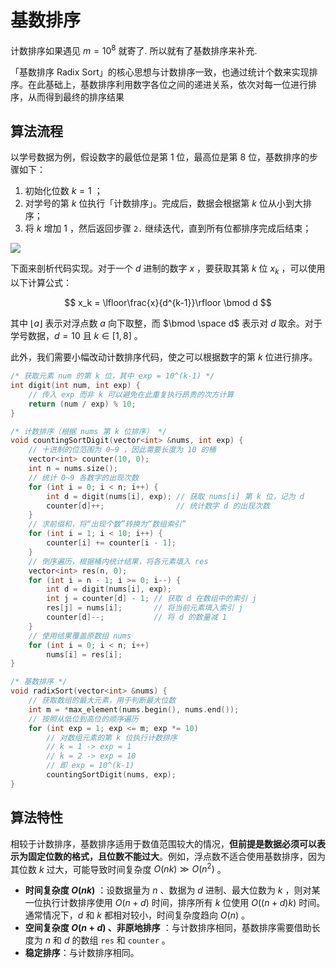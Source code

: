 # 基数排序

计数排序如果遇见 $m=10^8$ 就寄了. 所以就有了基数排序来补充.

「基数排序 Radix Sort」的核心思想与计数排序一致，也通过统计个数来实现排序。在此基础上，基数排序利用数字各位之间的递进关系，依次对每一位进行排序，从而得到最终的排序结果

## 算法流程

以学号数据为例，假设数字的最低位是第 $1$ 位，最高位是第 $8$ 位，基数排序的步骤如下：

1. 初始化位数 $k = 1$ ；
2. 对学号的第 $k$ 位执行「计数排序」。完成后，数据会根据第 $k$ 位从小到大排序；
3. 将 $k$ 增加 $1$ ，然后返回步骤 `2.` 继续迭代，直到所有位都排序完成后结束；

![](https://www.hello-algo.com/chapter_sorting/radix_sort.assets/radix_sort_overview.png)

下面来剖析代码实现。对于一个 $d$ 进制的数字 $x$ ，要获取其第 $k$ 位 $x_k$ ，可以使用以下计算公式：

$$
x_k = \lfloor\frac{x}{d^{k-1}}\rfloor \bmod d
$$

其中 $\lfloor a \rfloor$ 表示对浮点数 $a$ 向下取整，而 $\bmod \space d$ 表示对 $d$ 取余。对于学号数据，$d = 10$ 且 $k \in [1, 8]$ 。

此外，我们需要小幅改动计数排序代码，使之可以根据数字的第 $k$ 位进行排序。

```cpp
/* 获取元素 num 的第 k 位，其中 exp = 10^(k-1) */
int digit(int num, int exp) {
    // 传入 exp 而非 k 可以避免在此重复执行昂贵的次方计算
    return (num / exp) % 10;
}

/* 计数排序（根据 nums 第 k 位排序） */
void countingSortDigit(vector<int> &nums, int exp) {
    // 十进制的位范围为 0~9 ，因此需要长度为 10 的桶
    vector<int> counter(10, 0);
    int n = nums.size();
    // 统计 0~9 各数字的出现次数
    for (int i = 0; i < n; i++) {
        int d = digit(nums[i], exp); // 获取 nums[i] 第 k 位，记为 d
        counter[d]++;                // 统计数字 d 的出现次数
    }
    // 求前缀和，将“出现个数”转换为“数组索引”
    for (int i = 1; i < 10; i++) {
        counter[i] += counter[i - 1];
    }
    // 倒序遍历，根据桶内统计结果，将各元素填入 res
    vector<int> res(n, 0);
    for (int i = n - 1; i >= 0; i--) {
        int d = digit(nums[i], exp);
        int j = counter[d] - 1; // 获取 d 在数组中的索引 j
        res[j] = nums[i];       // 将当前元素填入索引 j
        counter[d]--;           // 将 d 的数量减 1
    }
    // 使用结果覆盖原数组 nums
    for (int i = 0; i < n; i++)
        nums[i] = res[i];
}

/* 基数排序 */
void radixSort(vector<int> &nums) {
    // 获取数组的最大元素，用于判断最大位数
    int m = *max_element(nums.begin(), nums.end());
    // 按照从低位到高位的顺序遍历
    for (int exp = 1; exp <= m; exp *= 10)
        // 对数组元素的第 k 位执行计数排序
        // k = 1 -> exp = 1
        // k = 2 -> exp = 10
        // 即 exp = 10^(k-1)
        countingSortDigit(nums, exp);
}
```
## 算法特性

相较于计数排序，基数排序适用于数值范围较大的情况，**但前提是数据必须可以表示为固定位数的格式，且位数不能过大**。例如，浮点数不适合使用基数排序，因为其位数 $k$ 过大，可能导致时间复杂度 $O(nk) \gg O(n^2)$ 。

- **时间复杂度 $O(nk)$** ：设数据量为 $n$ 、数据为 $d$ 进制、最大位数为 $k$ ，则对某一位执行计数排序使用 $O(n + d)$ 时间，排序所有 $k$ 位使用 $O((n + d)k)$ 时间。通常情况下，$d$ 和 $k$ 都相对较小，时间复杂度趋向 $O(n)$ 。
- **空间复杂度 $O(n + d)$ 、非原地排序** ：与计数排序相同，基数排序需要借助长度为 $n$ 和 $d$ 的数组 `res` 和 `counter` 。
- **稳定排序**：与计数排序相同。
